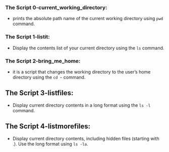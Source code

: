 ### The Script 0-current_working_directory:
- prints the absolute path name of the current working directory using `pwd` command.

### The Script 1-listit:
- Display the contents list of your current directory using the `ls` command.

### The Script 2-bring_me_home:
- it is a script that changes the working directory to the user’s home directory using the `cd ~` command.

## The Script 3-listfiles:
- Display current directory contents in a long format using the `ls -l` command.

## The Script 4-listmorefiles:
- Display current directory contents, including hidden files (starting with .). Use the long format using `ls -la`.
